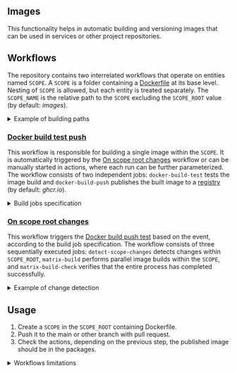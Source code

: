 ## Images
This functionality helps in automatic building and versioning images that can be used in services or other project repositories.

## Workflows
The repository contains two interrelated workflows that operate on entities named `SCOPE`. A `SCOPE` is a folder containing a [Dockerfile](https://docs.docker.com/engine/reference/builder) at its base level. Nesting of `SCOPE` is allowed, but each entity is treated separately. The `SCOPE_NAME` is the relative path to the `SCOPE` excluding the `SCOPE_ROOT` value (by default: _images_).

<details>
  <summary>Example of building paths</summary>

| `SCOPE_ROOT` | `SCOPE_NAME`   | `SCOPE_PATH`           |                  image URI                   |
|--------------|----------------|------------------------|:--------------------------------------------:|
| images       | scope1         | images/scope1          | `{REGISTRY}/{REPOSITORY}/{SCOPE_NAME}:{TAG}` |
| images       | scope1/scope1a | images/scope1/scope1a  |                      ↓                       |
| images       | scope2         | images/scope2          |                      ↓                       |

</details>

### [Docker build test push](../../.github/workflows/docker-build-test-push.yaml)
This workflow is responsible for building a single image within the `SCOPE`. It is automatically triggered by the [On scope root changes](#on-scope-root-changes) workflow or can be manually started in actions, where each run can be further parameterized. The workflow consists of two independent jobs: `docker-build-test` tests the image build and `docker-build-push` publishes the built image to a [registry](https://docs.docker.com/registry) (by default: _ghcr.io_).

<details>
  <summary>Build jobs specification</summary>

|             event             |      job name       | from cache | push to registry |        architectures        |            tags             |
|:-----------------------------:|:-------------------:|:----------:|:----------------:|:---------------------------:|:---------------------------:|
| pull_request<br/>push (≠main) | `docker-build-test` |     ✓      |        -         |         linux/amd64         | latest<br/>(image URI test) |
|         push (=main)          | `docker-build-push` |     ✓      |        ✓         | linux/amd64<br/>linux/arm64 |       latest<br/>1.x        |

</details>

### [On scope root changes](../../.github/workflows/on-scope-root-changes.yaml)
This workflow triggers the [Docker build push test](#docker-build-test-push) based on the event, according to the build job specification. The workflow consists of three sequentially executed jobs: `detect-scope-changes` detects changes within `SCOPE_ROOT`, `matrix-build` performs parallel image builds within the `SCOPE`, and `matrix-build-check` verifies that the entire process has completed successfully.

<details>
  <summary>Example of change detection</summary>

| file                             | modified | `SCOPE_NAME`   | rebuild |
|----------------------------------|:--------:|----------------|:-------:|
| images/scope1/Dockerfile         |    -     | scope1         |    -    |
| images/scope1/scope1a/Dockerfile |    ✓     | scope1/scope1a |    ✓    |
| images/scope2/Dockerfile         |    -     | scope2         |    ✓    |
| images/scope2/bin/script.sh      |    ✓     | scope2         |    ✓    |
| images/scope2/scope2a/Dockerfile |    -     | scope2/scope2a |    -    |
| out/of/scope/root/Dockerfile     |    ✓     | -              |    -    |

</details>

## Usage
1) Create a `SCOPE` in the `SCOPE_ROOT` containing Dockerfile.
2) Push it to the main or other branch with pull request.
3) Check the actions, depending on the previous step, the published image should be in the packages.

<details>
  <summary>Workflows limitations</summary>

- Due to the parallel building of images, it is not possible to build dependent images in a single run. This is because at the time of building, these images are not yet present in the registry.
- Changes in `SCOPE_ROOT` are detected using _git diff_. Therefore, force pushes that modify the history below the base commit can result in errors in detecting changes.

</details>
